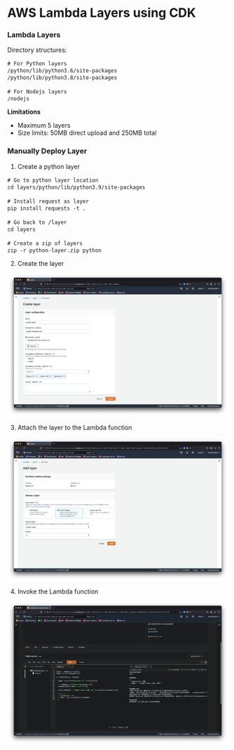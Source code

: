# AWS Lambda Layers using CDK

### Lambda Layers
Directory structures: 
```shell
# For Python layers
/python/lib/python3.6/site-packages
/python/lib/python3.8/site-packages

# For Nodejs layers
/nodejs
```
**Limitations**
* Maximum 5 layers
* Size limits: 50MB direct upload and 250MB total


### Manually Deploy Layer
1. Create a python layer 
```shell
# Go to python layer location
cd layers/python/lib/python3.9/site-packages

# Install request as layer
pip install requests -t .

# Go back to /layer
cd layers

# Create a zip of layers
zip -r python-layer.zip python
```
2. Create the layer 

![](images/create-layer.png)

3. Attach the layer to the Lambda function 

![](images/attach-layer.png)

4. Invoke the Lambda function

![](/images/invoke-function.png)
